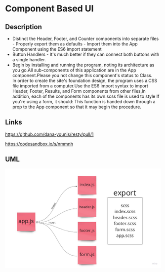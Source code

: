 # Component Based UI


## Description
- Distinct the Header, Footer, and Counter components into separate files - Properly export them as defaults - Import them into the App Component using the ES6 import statement
- Button Handlers - It's much better if they can connect both buttons with a single handler.
- Begin by installing and running the program, noting its architecture as you go.All sub-components of this application are in the App component.Please you not change this component's status to Class.   
In order to create the site's foundation design, the program uses a.CSS file imported from a computer.Use the ES6 import syntax to import Header, Footer, Results, and Form components from other files,In addition, each of the components has its own.scss file is used to style If you're using a form, it should:
  This function is handed down through a prop to the App component so that it may begin the procedure.

## Links
https://github.com/dana-younis/resty/pull/1

https://codesandbox.io/s/nmmnh
## UML

![uml](./base.jpg)
